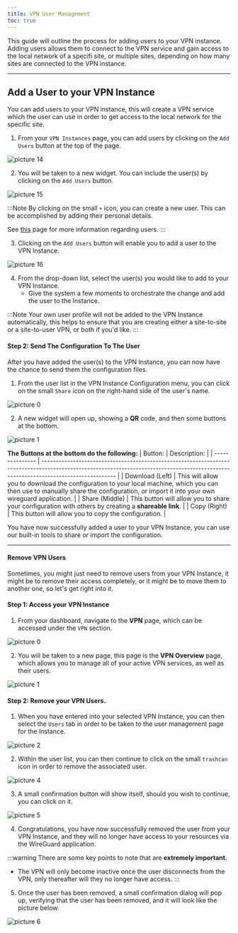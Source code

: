 ```yaml
---
title: VPN User Management
toc: true
---
```


This guide will outline the process for adding users to your VPN instance. Adding users allows them to connect to the VPN service and gain access to the local network of a specifi site, or multiple sites, depending on how many sites are connected to the VPN instance.

---
## Add a User to your VPN Instance
You can add users to your VPN instance, this will create a VPN service which the user can use in order to get access to the local network for the specific site.

1. From your `VPN Instances` page, you can add users by clicking on the `Add Users` button at the top of the page.
<!-- Insert Image -->
![picture 14](https://cdn.mkcld.io/3dc556be28c374976d7f7c4ede8b7e17c920438c48c3a5848b72d93e11e65db5.png)  


2. You will be taken to a new widget. You can include the user(s) by clicking on the `Add Users` button.
<!-- Insert Image -->
![picture 15](https://cdn.mkcld.io/b2730529c412efb41f294bda8d3ea67e6639d99f639e236821ca11341f968b52.png)  


:::Note
By clicking on the small `+` icon, you can create a new user. This can be accomplished by adding their personal details.

See [this](/documentation/settings/users) page for more information regarding users.
:::

3. Clicking on the `Add Users` button will enable you to add a user to the VPN Instance.
<!-- Insert Image -->
![picture 16](https://cdn.mkcld.io/27da4a839a88c2155d4c12dd46f16e14966f4d0c431a30c489032f81b2ec76db.png)  

4. From the drop-down list, select the user(s) you would like to add to your VPN Instance.
    * Give the system a few moments to orchestrate the change and add the user to the Instance.

:::Note
Your own user profile will not be added to the VPN Instance automatically, this helps to ensure that you are creating either a site-to-site or a site-to-user VPN, or both if you'd like.
:::

#### Step 2: Send The Configuration To The User
After you have added the user(s) to the VPN Instance, you can now have the chance to send them the configuration files.

1. From the user list in the VPN Instance Configuration menu, you can click on the small `Share` icon on the right-hand side of the user's name.
<!-- Insert Image -->
![picture 0](https://cdn.mkcld.io/dc5e6a1258933d7c94ad2b4784805c341a6bec0fd00f640057dca57dce362277.png)  


2. A new widget will open up, showing a **QR** code, and then some buttons at the bottom.
<!-- Insert Image -->
![picture 1](https://cdn.mkcld.io/4f2bd641b9f0451f5102233040a1d7edc25d22b189537c23b037294b947fb84b.png)

**The Buttons at the bottom do the following:**
| Button:         | Description:                                                                                                                                                                           |
| --------------- | -------------------------------------------------------------------------------------------------------------------------------------------------------------------------------------- |
| Download (Left) | This will allow you to download the configuration to your local machine, which you can then use to manually share the configuration, or import it into your own wireguard application. |
| Share (Middle)  | This button will allow you to share your configuration with others by creating a **shareable link**.                                                                                   |
| Copy (Right)    | This button will allow you to copy the configuration.                                                                                                                                  |

You have now successfully added a user to your VPN Instance, you can use our built-in tools to share or import the configuration.

---

#### Remove VPN Users
Sometimes, you might just need to remove users from your VPN Instance, it might be to remove their access completely, or it might be to move them to another one, so let's get right into it.

#### Step 1: Access your VPN Instance 
1. From your dashboard, navigate to the **VPN** page, which can be accessed under the `VPN` section.
<!-- Insert Image -->
![picture 0](https://cdn.mkcld.io/79a712ed186d0de2db548d50e744513983ff9ed0da7718ee5acafe735c6d78f0.png)  

2. You will be taken to a new page, this page is the **VPN Overview** page, which allows you to manage all of your active VPN services, as well as their users.
<!-- Insert Image -->
![picture 1](https://cdn.mkcld.io/e811af27f20487cc0f9e679e9eac6f466ce1122acdfc988e01d3feb7c8496f13.png)  

#### Step 2: Remove your VPN Users.
1. When you have entered into your selected VPN Instance, you can then select the `Users` tab in order to be taken to the user management page for the instance.
<!-- Insert Image -->
![picture 2](https://cdn.mkcld.io/722c6fbea981fa2b80a1a653903f7d66a834bbb1c8f2db929206abffdc7ea627.png)  

2. Within the user list, you can then continue to click on the small `trashcan` icon in order to remove the associated user.
<!-- Insert Image -->
![picture 4](https://cdn.mkcld.io/9238b327fd3ef8609c5cac9b89f40eff5f7c0298676c033bd4bb709048e8b0f1.png)  

3. A small confirmation button will show itself, should you wish to continue, you can click on it.
<!-- Insert Image -->
![picture 5](https://cdn.mkcld.io/bc41ca877cb92992e4abafd293621e89a80314d7eb119a1c07b0b86b8175996f.png)  

4. Congratulations, you have now successfully removed the user from your VPN Instance, and they will no longer have access to your resources via the WireGuard application.

:::warning
There are some key points to note that are **extremely important.**
* The VPN will only become inactive once the user disconnects from the VPN, only thereafter will they no longer have access.
:::

5. Once the user has been removed, a small confirmation dialog will pop up, verifying that the user has been removed, and it will look like the picture below.
<!-- Insert Image -->
![picture 6](https://cdn.mkcld.io/dec8653f666bef632e7cd691c7c4a0fb7f7a9d8e8185bf0502aec5949874fed4.png)  
